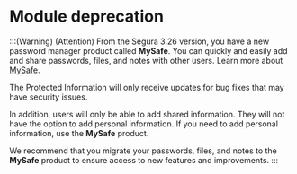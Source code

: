 # Module deprecation

:::(Warning) (Attention)
From the Segura 3.26 version, you have a new password manager product called **MySafe**. You can quickly and easily add and share passwords, files, and notes with other users. Learn more about [MySafe](https://portal.document360.io/v3-33/docs/mysafe).

The Protected Information will only receive updates for bug fixes that may have security issues.  

In addition, users will only be able to add shared information. They will not have the option to add personal information. If you need to add personal information, use the **MySafe** product.

We recommend that you migrate your passwords, files, and notes to the **MySafe** product to ensure access to new features and improvements.
:::


